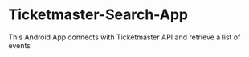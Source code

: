 # Ticketmaster-Search-App
This Android App connects with Ticketmaster API and retrieve a list of events
